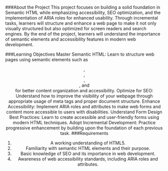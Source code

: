 ###About the Project
This project focuses on building a solid foundation in Semantic HTML while emphasizing accessibility, SEO optimization, and the implementation of ARIA roles for enhanced usability. Through incremental tasks, learners will structure and enhance a web page to make it not only visually structured but also optimized for screen readers and search engines. By the end of the project, learners will understand the importance of semantic elements and accessibility features in modern web development.

###Learning Objectives
Master Semantic HTML: Learn to structure web pages using semantic elements such as <header>, <main>, <article>, <section>, and <footer> for better content organization and accessibility.
Optimize for SEO: Understand how to improve the visibility of your webpage through appropriate usage of meta tags and proper document structure.
Enhance Accessibility: Implement ARIA roles and attributes to make web forms and content more accessible to users with disabilities.
Understand Form Design Best Practices: Learn to create accessible and user-friendly forms using modern HTML techniques.
Adopt Incremental Development: Practice progressive enhancement by building upon the foundation of each previous task.
###Requirements
1. A working understanding of HTML5.
2. Familiarity with semantic HTML elements and their purpose.
3. Basic knowledge of SEO and its importance in web development.
4. Awareness of web accessibility standards, including ARIA roles and attributes.
